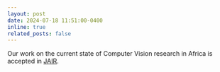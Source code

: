 ```yaml
---
layout: post
date: 2024-07-18 11:51:00-0400
inline: true
related_posts: false
---
```


Our work on the current state of Computer Vision research in Africa is accepted in [JAIR](https://www.jair.org/index.php/jair/article/view/16653).
